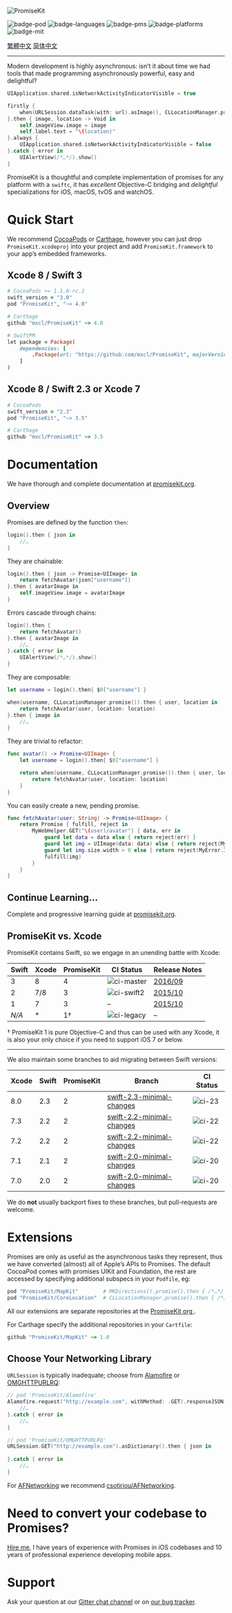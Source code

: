 ![PromiseKit](http://promisekit.org/public/img/logo-tight.png)

![badge-pod] ![badge-languages] ![badge-pms] ![badge-platforms] ![badge-mit]

[繁體中文](README.zh_Hant.md) [简体中文](README.zh_CN.md)

---

Modern development is highly asynchronous: isn’t it about time we had tools that
made programming asynchronously powerful, easy and delightful?

```swift
UIApplication.shared.isNetworkActivityIndicatorVisible = true

firstly {
    when(URLSession.dataTask(with: url).asImage(), CLLocationManager.promise())
}.then { image, location -> Void in
    self.imageView.image = image
    self.label.text = "\(location)"
}.always {
    UIApplication.shared.isNetworkActivityIndicatorVisible = false
}.catch { error in
    UIAlertView(/*…*/).show()
}
```

PromiseKit is a thoughtful and complete implementation of promises for any
platform with a `swiftc`, it has *excellent* Objective-C bridging and
*delightful* specializations for iOS, macOS, tvOS and watchOS.

# Quick Start

We recommend [CocoaPods] or [Carthage], however you can just drop `PromiseKit.xcodeproj` into your project and add `PromiseKit.framework` to your app’s embedded frameworks.

## Xcode 8 / Swift 3

```ruby
# CocoaPods >= 1.1.0-rc.2
swift_version = "3.0"
pod "PromiseKit", "~> 4.0"

# Carthage
github "mxcl/PromiseKit" ~> 4.0

# SwiftPM
let package = Package(
    dependencies: [
        .Package(url: "https://github.com/mxcl/PromiseKit", majorVersion: 4)
    ]
)
```

## Xcode 8 / Swift 2.3 or Xcode 7

```ruby
# CocoaPods
swift_version = "2.3"
pod "PromiseKit", "~> 3.5"

# Carthage
github "mxcl/PromiseKit" ~> 3.5
```

# Documentation

We have thorough and complete documentation at [promisekit.org].

## Overview

Promises are defined by the function `then`:

```swift
login().then { json in
    //…
}
```

They are chainable:

```swift
login().then { json -> Promise<UIImage> in
    return fetchAvatar(json["username"])
}.then { avatarImage in
    self.imageView.image = avatarImage
}
```

Errors cascade through chains:

```swift
login().then {
    return fetchAvatar()
}.then { avatarImage in
    //…
}.catch { error in
    UIAlertView(/*…*/).show()
}
```

They are composable:

```swift
let username = login().then{ $0["username"] }

when(username, CLLocationManager.promise()).then { user, location in
    return fetchAvatar(user, location: location)
}.then { image in
    //…
}
```

They are trivial to refactor:

```swift
func avatar() -> Promise<UIImage> {
    let username = login().then{ $0["username"] }

    return when(username, CLLocationManager.promise()).then { user, location in
        return fetchAvatar(user, location: location)
    }
}
```

You can easily create a new, pending promise.
```swift
func fetchAvatar(user: String) -> Promise<UIImage> {
    return Promise { fulfill, reject in
        MyWebHelper.GET("\(user)/avatar") { data, err in
            guard let data = data else { return reject(err) }
            guard let img = UIImage(data: data) else { return reject(MyError.InvalidImage) }
            guard let img.size.width > 0 else { return reject(MyError.ImageTooSmall) }
            fulfill(img)
        }
    }
}
```

## Continue Learning…

Complete and progressive learning guide at [promisekit.org].

## PromiseKit vs. Xcode

PromiseKit contains Swift, so we engage in an unending battle with Xcode:

| Swift | Xcode | PromiseKit |   CI Status  |   Release Notes   |
| ----- | ----- | ---------- | ------------ | ----------------- |
|   3   |   8   |      4     | ![ci-master] | [2016/09][news-4] |
|   2   |  7/8  |      3     | ![ci-swift2] | [2015/10][news-3] |
|   1   |   7   |      3     |       –      | [2015/10][news-3] |
| *N/A* |   *   |      1†    | ![ci-legacy] |         –         |

† PromiseKit 1 is pure Objective-C and thus can be used with any Xcode, it is
also your only choice if you need to support iOS 7 or below.

---

We also maintain some branches to aid migrating between Swift versions:

| Xcode | Swift | PromiseKit | Branch                      | CI Status |
| ----- | ----- | -----------| --------------------------- | --------- |
|  8.0  |  2.3  | 2          | [swift-2.3-minimal-changes] | ![ci-23]  |
|  7.3  |  2.2  | 2          | [swift-2.2-minimal-changes] | ![ci-22]  |
|  7.2  |  2.2  | 2          | [swift-2.2-minimal-changes] | ![ci-22]  |
|  7.1  |  2.1  | 2          | [swift-2.0-minimal-changes] | ![ci-20]  |
|  7.0  |  2.0  | 2          | [swift-2.0-minimal-changes] | ![ci-20]  |

We do **not** usually backport fixes to these branches, but pull-requests are welcome.

# Extensions

Promises are only as useful as the asynchronous tasks they represent, thus we 
have converted (almost) all of Apple’s APIs to Promises. The default CocoaPod
comes with promises UIKit and Foundation, the rest are accessed by specifying
additional subspecs in your `Podfile`, eg:

```ruby
pod "PromiseKit/MapKit"        # MKDirections().promise().then { /*…*/ }
pod "PromiseKit/CoreLocation"  # CLLocationManager.promise().then { /*…*/ }
```

All our extensions are separate repositories at the [PromiseKit org ](https://github.com/PromiseKit).

For Carthage specify the additional repositories in your `Cartfile`:

```ruby
github "PromiseKit/MapKit" ~> 1.0
```

## Choose Your Networking Library

`URLSession` is typically inadequate; choose from [Alamofire] or [OMGHTTPURLRQ]:

```swift
// pod 'PromiseKit/Alamofire'  
Alamofire.request("http://example.com", withMethod: .GET).responseJSON().then { json in
    //…
}.catch { error in
    //…
}

// pod 'PromiseKit/OMGHTTPURLRQ'
URLSession.GET("http://example.com").asDictionary().then { json in
    
}.catch { error in
    //…
}
```

For [AFNetworking] we recommend [csotiriou/AFNetworking].


# Need to convert your codebase to Promises?

[Hire me](mailto:mxcl@me.com), I have years of experience with Promises in iOS codebases and 10 years of professional experience developing mobile apps.


# Support

Ask your question at our [Gitter chat channel](https://gitter.im/mxcl/PromiseKit) or on
[our bug tracker](https://github.com/mxcl/PromiseKit/issues/new).


[travis]: https://travis-ci.org/mxcl/PromiseKit
[ci-master]: https://travis-ci.org/mxcl/PromiseKit.svg?branch=master
[ci-legacy]: https://travis-ci.org/mxcl/PromiseKit.svg?branch=legacy-1.x
[ci-swift2]: https://travis-ci.org/mxcl/PromiseKit.svg?branch=swift-2.x
[ci-23]: https://travis-ci.org/mxcl/PromiseKit.svg?branch=swift-2.3-minimal-changes
[ci-22]: https://travis-ci.org/mxcl/PromiseKit.svg?branch=swift-2.2-minimal-changes
[ci-20]: https://travis-ci.org/mxcl/PromiseKit.svg?branch=swift-2.0-minimal-changes
[news-2]: http://promisekit.org/news/2015/05/PromiseKit-2.0-Released/
[news-3]: https://github.com/mxcl/PromiseKit/blob/master/CHANGELOG.markdown#300-oct-1st-2015
[news-4]: http://promisekit.org/news/2016/09/PromiseKit-4.0-Released/
[swift-2.3-minimal-changes]: https://github.com/mxcl/PromiseKit/tree/swift-2.3-minimal-changes
[swift-2.2-minimal-changes]: https://github.com/mxcl/PromiseKit/tree/swift-2.2-minimal-changes
[swift-2.0-minimal-changes]: https://github.com/mxcl/PromiseKit/tree/swift-2.0-minimal-changes
[promisekit.org]: http://promisekit.org/docs/
[badge-pod]: https://img.shields.io/cocoapods/v/PromiseKit.svg?label=version
[badge-platforms]: https://img.shields.io/badge/platforms-macOS%20%7C%20iOS%20%7C%20watchOS%20%7C%20tvOS-lightgrey.svg
[badge-languages]: https://img.shields.io/badge/languages-Swift%20%7C%20ObjC-orange.svg
[badge-mit]: https://img.shields.io/badge/license-MIT-blue.svg
[badge-pms]: https://img.shields.io/badge/supports-CocoaPods%20%7C%20Carthage%20%7C%20SwiftPM-green.svg
[OMGHTTPURLRQ]: https://github.com/mxcl/OMGHTTPURLRQ
[Alamofire]: http://alamofire.org
[AFNetworking]: https://github.com/AFNetworking/AFNetworking
[csotiriou/AFNetworking]: https://github.com/csotiriou/AFNetworking-PromiseKit
[CocoaPods]: http://cocoapods.org
[Carthage]: 2016-09-05-PromiseKit-4.0-Released
